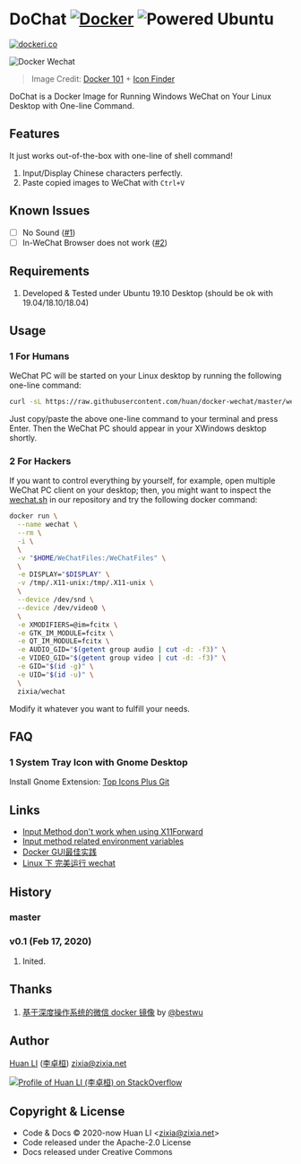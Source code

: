 # DoChat [![Docker](https://github.com/huan/docker-wechat/workflows/Docker/badge.svg)](https://github.com/huan/docker-wechat/actions?query=workflow%3ADocker) ![Powered Ubuntu](https://img.shields.io/badge/WeChat-Ubuntu-orange)

[![dockeri.co](https://dockeri.co/image/zixia/wechat)](https://hub.docker.com/r/zixia/wechat/)

![Docker Wechat](https://huan.github.io/docker-wechat/images/docker-wechat.png)

> Image Credit: [Docker 101](https://www.docker.com/blog/docker-101-introduction-docker-webinar-recap/) + [Icon Finder](https://www.iconfinder.com/icons/4539886/application_chat_communication_wechat_wechat_logo_icon)

DoChat is a Docker Image for Running Windows WeChat on Your Linux Desktop with One-line Command.

## Features

It just works out-of-the-box with one-line of shell command!

1. Input/Display Chinese characters perfectly.
1. Paste copied images to WeChat with `Ctrl+V`

## Known Issues

- [ ] No Sound ([#1](https://github.com/huan/docker-wechat/issues/1))
- [ ] In-WeChat Browser does not work ([#2](https://github.com/huan/docker-wechat/issues/2))

## Requirements

1. Developed & Tested under Ubuntu 19.10 Desktop (should be ok with 19.04/18.10/18.04)

## Usage

### 1 For Humans

WeChat PC will be started on your Linux desktop by running the following one-line command:

```sh
curl -sL https://raw.githubusercontent.com/huan/docker-wechat/master/wechat.sh | bash
```

Just copy/paste the above one-line command to your terminal and press Enter. Then the WeChat PC should appear in your XWindows desktop shortly.

### 2 For Hackers

If you want to control everything by yourself, for example, open multiple WeChat PC client on your desktop; then, you might want to inspect the [wechat.sh](https://github.com/huan/docker-wechat/blob/master/wechat.sh) in our repository and try the following docker command:

```sh
docker run \
  --name wechat \
  --rm \
  -i \
  \
  -v "$HOME/WeChatFiles:/WeChatFiles" \
  \
  -e DISPLAY="$DISPLAY" \
  -v /tmp/.X11-unix:/tmp/.X11-unix \
  \
  --device /dev/snd \
  --device /dev/video0 \
  \
  -e XMODIFIERS=@im=fcitx \
  -e GTK_IM_MODULE=fcitx \
  -e QT_IM_MODULE=fcitx \
  -e AUDIO_GID="$(getent group audio | cut -d: -f3)" \
  -e VIDEO_GID="$(getent group video | cut -d: -f3)" \
  -e GID="$(id -g)" \
  -e UID="$(id -u)" \
  \
  zixia/wechat
```

Modify it whatever you want to fulfill your needs.

## FAQ

### 1 System Tray Icon with Gnome Desktop

Install Gnome Extension: [Top Icons Plus Git](https://extensions.gnome.org/extension/2311/topicons-plus/)

## Links

- [Input Method don't work when using X11Forward](https://ubuntuforums.org/showthread.php?t=913752)
- [Input method related environment variables](https://fcitx-im.org/wiki/Input_method_related_environment_variables)
- [Docker GUI最佳实践](https://github.com/zjZSTU/Containerization-Automation/blob/982d54458b05ef75fe6436f4ea72bbb66c4cb931/docs/docker/gui/%5BDocker%5DGUI最佳实践.md)
- [Linux 下 完美运行 wechat](https://www.kpromise.top/run-wechat-in-linux/)

## History

### master

### v0.1 (Feb 17, 2020)

1. Inited.

## Thanks

1. [基于深度操作系统的微信 docker 镜像](https://github.com/bestwu/docker-wechat) by [@bestwu](https://github.com/bestwu)

## Author

[Huan LI](https://github.com/huan) ([李卓桓](http://linkedin.com/in/zixia)) zixia@zixia.net

[![Profile of Huan LI (李卓桓) on StackOverflow](https://stackexchange.com/users/flair/265499.png)](https://stackexchange.com/users/265499)

## Copyright & License

- Code & Docs © 2020-now Huan LI \<zixia@zixia.net\>
- Code released under the Apache-2.0 License
- Docs released under Creative Commons
